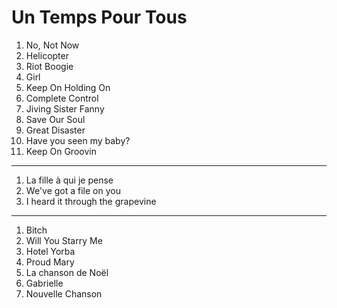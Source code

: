 # Un Temps Pour Tous

1. No, Not Now
1. Helicopter
1. Riot Boogie
1. Girl
1. Keep On Holding On
1. Complete Control
1. Jiving Sister Fanny
1. Save Our Soul
1. Great Disaster
1. Have you seen my baby?
1. Keep On Groovin
---
1. La fille à qui je pense
1. We've got a file on you
1. I heard it through the grapevine
---
1. Bitch
1. Will You Starry Me
1. Hotel Yorba
1. Proud Mary
1. La chanson de Noël
1. Gabrielle
1. Nouvelle Chanson

